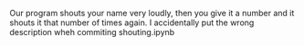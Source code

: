 Our program shouts your name very loudly, then you give it a number and it shouts it that number of times again. I accidentally put the wrong description wheh commiting shouting.ipynb

